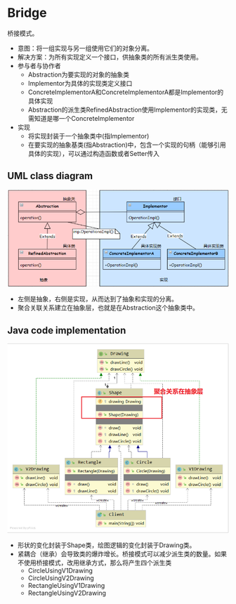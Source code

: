 # Bridge
桥接模式。

- 意图：将一组实现与另一组使用它们的对象分离。
- 解决方案：为所有实现定义一个接口，供抽象类的所有派生类使用。
- 参与者与协作者
  - Abstraction为要实现的对象的抽象类
  - Implementor为具体的实现类定义接口
  - ConcreteImplementorA和ConcreteImplementorA都是Implementor的具体实现
  - Abstraction的派生类RefinedAbstraction使用Implementor的实现类，无需知道是哪一个ConcreteImplementor
- 实现
  - 将实现封装于一个抽象类中(指Implementor)
  - 在要实现的抽象基类(指Abstraction)中，包含一个实现的句柄（能够引用具体的实现），可以通过构造函数或者Setter传入

## UML class diagram
![](../../images/Bridge.png)

- 左侧是抽象，右侧是实现，从而达到了抽象和实现的分离。
- 聚合关联关系建立在抽象层，也就是在Abstraction这个抽象类中。

## Java code implementation
![](../../images/Bridge-implpng)

- 形状的变化封装于Shape类，绘图逻辑的变化封装于Drawing类。
- 紧耦合（继承）会导致类的爆炸增长。桥接模式可以减少派生类的数量。如果不使用桥接模式，改用继承方式，那么将产生四个派生类
  - CircleUsingV1Drawing
  - CircleUsingV2Drawing
  - RectangleUsingV1Drawing
  - RectangleUsingV2Drawing
